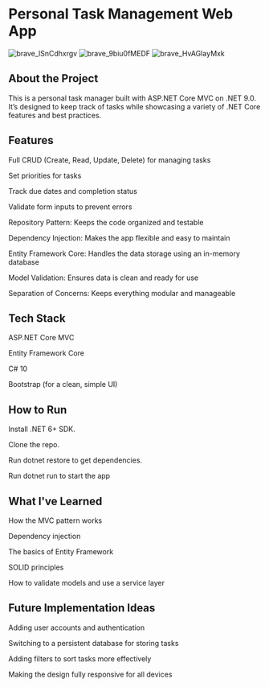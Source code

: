 # Personal Task Management Web App
![brave_lSnCdhxrgv](https://github.com/user-attachments/assets/dfb0513f-b855-4653-b815-f81cb452acb0)
![brave_9biu0fMEDF](https://github.com/user-attachments/assets/460b4448-b626-4472-b9a8-96d2a90eb049)
![brave_HvAGIayMxk](https://github.com/user-attachments/assets/a9437480-f9ac-41be-bc83-08bb27d2b186)


## About the Project
This is a personal task manager built with ASP.NET Core MVC on .NET 9.0. It’s designed to keep track of tasks while showcasing a variety of .NET Core features and best practices.

## Features
Full CRUD (Create, Read, Update, Delete) for managing tasks

Set priorities for tasks

Track due dates and completion status

Validate form inputs to prevent errors

Repository Pattern: Keeps the code organized and testable

Dependency Injection: Makes the app flexible and easy to maintain

Entity Framework Core: Handles the data storage using an in-memory database

Model Validation: Ensures data is clean and ready for use

Separation of Concerns: Keeps everything modular and manageable

## Tech Stack
ASP.NET Core MVC

Entity Framework Core

C# 10

Bootstrap (for a clean, simple UI)

## How to Run
Install .NET 6+ SDK.

Clone the repo.

Run dotnet restore to get dependencies.

Run dotnet run to start the app

## What I've Learned
How the MVC pattern works

Dependency injection

The basics of Entity Framework

SOLID principles

How to validate models and use a service layer

## Future Implementation Ideas
Adding user accounts and authentication

Switching to a persistent database for storing tasks

Adding filters to sort tasks more effectively

Making the design fully responsive for all devices
